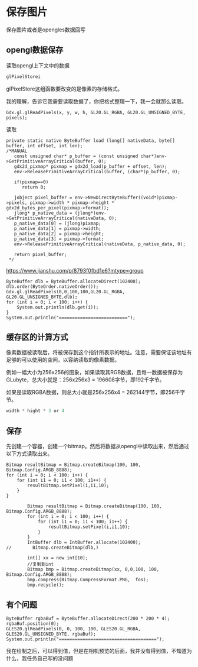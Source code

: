 # 保存图片

保存图片或者是opengles数据回写

## opengl数据保存

读取opengl上下文中的数据

```java
glPixelStorei
```

glPixelStore这组函数要改变的是像素的存储格式。

我的理解，告诉它我需要读取数据了，你把格式整理一下，我一会就那么读取。

```
Gdx.gl.glReadPixels(x, y, w, h, GL20.GL_RGBA, GL20.GL_UNSIGNED_BYTE, pixels);
```

读取

```
private static native ByteBuffer load (long[] nativeData, byte[] buffer, int offset, int len); 
/*MANUAL
   const unsigned char* p_buffer = (const unsigned char*)env->GetPrimitiveArrayCritical(buffer, 0);
   gdx2d_pixmap* pixmap = gdx2d_load(p_buffer + offset, len);
   env->ReleasePrimitiveArrayCritical(buffer, (char*)p_buffer, 0);

   if(pixmap==0)
      return 0;

   jobject pixel_buffer = env->NewDirectByteBuffer((void*)pixmap->pixels, pixmap->width * pixmap->height * gdx2d_bytes_per_pixel(pixmap->format));
   jlong* p_native_data = (jlong*)env->GetPrimitiveArrayCritical(nativeData, 0);
   p_native_data[0] = (jlong)pixmap;
   p_native_data[1] = pixmap->width;
   p_native_data[2] = pixmap->height;
   p_native_data[3] = pixmap->format;
   env->ReleasePrimitiveArrayCritical(nativeData, p_native_data, 0);

   return pixel_buffer;
 */
```

https://www.jianshu.com/p/8793f0fbd1e6?mtype=group

```
ByteBuffer dlb = ByteBuffer.allocateDirect(102400);
dlb.order(ByteOrder.nativeOrder());
Gdx.gl.glReadPixels(0,0,100,100,GL20.GL_RGBA, GL20.GL_UNSIGNED_BYTE,dlb);
for (int i = 0; i < 100; i++) {
    System.out.println(dlb.get(i));
}
System.out.println("==========================");
```

## 缓存区的计算方式

像素数据被读取后，将被保存到这个指针所表示的地址。注意，需要保证该地址有足够的可以使用的空间，以容纳读取的像素数据。

例如一幅大小为256x256的图象，如果读取其RGB数据，且每一数据被保存为GLubyte，总大小就是：256x256x3 = 196608字节，即192千字节。

如果是读取RGBA数据，则总大小就是256x256x4 = 262144字节，即256千字节。

```java
width * hight * 3 or 4
```

## 保存

先创建一个容器，创建一个bitmap。然后将数据从opengl中读取出来，然后通过以下方式读取出来。

```
Bitmap resultBitmap = Bitmap.createBitmap(100, 100, Bitmap.Config.ARGB_8888);
for (int i = 0; i < 100; i++) {
    for (int i1 = 0; i1 < 100; i1++) {
        resultBitmap.setPixel(i,i1,10);
    }
}
```

```
        Bitmap resultBitmap = Bitmap.createBitmap(100, 100, Bitmap.Config.ARGB_8888);
        for (int i = 0; i < 100; i++) {
            for (int i1 = 0; i1 < 100; i1++) {
                resultBitmap.setPixel(i,i1,10);
            }
        }
        IntBuffer dlb = IntBuffer.allocate(102400);
//        Bitmap.createBitmap(dlb,)
        
        int[] xx = new int[10];
        //复制到int
        Bitmap bmp = Bitmap.createBitmap(xx, 0,0,100, 100, Bitmap.Config.ARGB_8888);
        bmp.compress(Bitmap.CompressFormat.PNG,  fos);
        bmp.recycle();
```

## 有个问题

```
ByteBuffer rgbaBuf = ByteBuffer.allocateDirect(200 * 200 * 4);
rgbaBuf.position(0);
GLES20.glReadPixels(0, 0, 100, 100, GLES20.GL_RGBA, GLES20.GL_UNSIGNED_BYTE, rgbaBuf);
System.out.println("=====================================");
```

我在绘制之后，可以得到值，但是在相机预览的后面，我并没有得到值，不知道为什么，我任务自己写的没问题